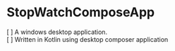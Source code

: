# StopWatchComposeApp

[ ] A windows desktop application.  <br>
[ ] Written in Kotlin using desktop composer application
